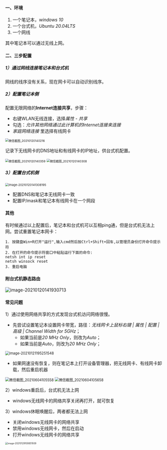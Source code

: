 #### 一、环境

1. 一个笔记本，*windows 10*
2. 一个台式机，*Ubuntu 20.04LTS*
3. 一个网线

其中笔记本可以通过无线上网。

#### 二、三步配置

##### 1）通过网线连接笔记本和台式机

网线的线序没有关系，现在网卡可以自动识别线序。

##### 2）配置笔记本侧

配置无限网络的**Internet连接共享**，步骤：

* 右键WLAN无线连接，选择*属性 - 共享*
* 勾选：*允许其他网络通过此计算机的Internet连接来连接*
* *家庭网络连接* 里选择有线网卡

<img src="pic/微信截图_20210120140216.png" alt="微信截图_20210120140216" style="zoom: 67%;" />

记录下无线网卡的DNS地址和有线网卡的IP地址，供台式机配置。

<img src="pic/微信截图_20210120140359.png" alt="微信截图_20210120140359" style="zoom: 67%;" />

<img src="pic/微信截图_20210120140308.png" alt="微信截图_20210120140308" style="zoom: 67%;" />

##### 3）配置台式机侧

<img src="pic/image-20210120141308195.png" alt="image-20210120141308195" style="zoom:67%;" />

* 配置DNS和笔记本无线网卡一致
* 配置IP/mask和笔记本有线网卡在一个网段

#### 其他

有时候通过以上配置后，笔记本和台式机可以互相ping通，但是台式机无法上网。尝试重置笔记本网卡：

```
1. 按键盘Win+R打开"运行",输入cmd然后按Ctrl+Shift+回车,以管理员身份打开命令提示符
2. 在打开的命令提示符窗口中粘贴运行下面的命令:
netsh int ip reset
netsh winsock reset
3. 重启电脑
```

#### 附台式机静态路由

![image-20210120141930713](pic/image-20210120141930713.png)

#### 常见问题

1）通过使用网络共享的方式发现台式机访问网络很慢。

- 先尝试设置笔记本设置网卡带宽，路径：*无线网卡上鼠标右键 | 属性 | 配置 | 高级 | Channel Width for 5GHz*；
   - 如果当前是*20 MHz Only*，则改为*Auto*；
   - 如果当前是*Auto*，则改为*20 MHz Only*；

<img src="pic/image-20210121195251548.png" alt="image-20210121195251548" style="zoom: 80%;" />

- 如果网速没有恢复，则在笔记本上打开设备管理器，把无线网卡、有线网卡卸载，然后重启机器

<img src="pic/微信截图_20210604105558.png" alt="微信截图_20210604105558" style="zoom: 80%;" />

<img src="pic/微信截图_20210604105658.png" alt="微信截图_20210604105658" style="zoom:80%;" />



2）windows重启后，台式机无法上网

- windows无线网卡的网络共享关闭再打开，就可恢复



3）windows休眠唤醒后，两者都无法上网

- 关闭windows无线网卡的网络共享
- 禁用windows无线网卡，然后在启动
- 打开windows无线网卡的网络共享

<img src="pic/image-20210129100651939.png" alt="image-20210129100651939" style="zoom:50%;" />

